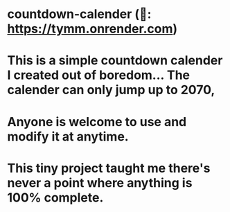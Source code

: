 # countdown-calender (🔗: https://tymm.onrender.com)

# This is a simple countdown calender I created out of boredom... The calender can only jump up to 2070,

# Anyone is welcome to use and modify it at anytime.

# This tiny project taught me there's never a point where anything is 100% complete.
